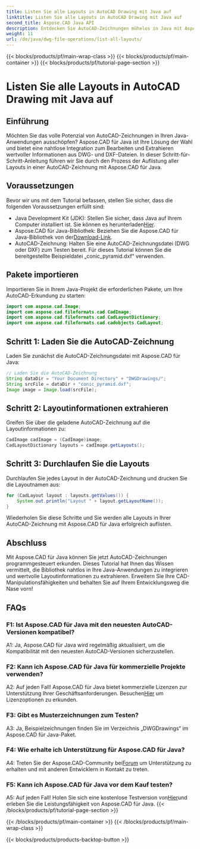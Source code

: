 ```yaml
---
title: Listen Sie alle Layouts in AutoCAD Drawing mit Java auf
linktitle: Listen Sie alle Layouts in AutoCAD Drawing mit Java auf
second_title: Aspose.CAD Java API
description: Entdecken Sie AutoCAD-Zeichnungen mühelos in Java mit Aspose.CAD. Listen Sie alle Layouts auf und extrahieren Sie wertvolle Informationen. Jetzt herunterladen für eine nahtlose Integration!
weight: 11
url: /de/java/dwg-file-operations/list-all-layouts/
---
```


{{< blocks/products/pf/main-wrap-class >}}
{{< blocks/products/pf/main-container >}}
{{< blocks/products/pf/tutorial-page-section >}}

# Listen Sie alle Layouts in AutoCAD Drawing mit Java auf

## Einführung

Möchten Sie das volle Potenzial von AutoCAD-Zeichnungen in Ihren Java-Anwendungen ausschöpfen? Aspose.CAD für Java ist Ihre Lösung der Wahl und bietet eine nahtlose Integration zum Bearbeiten und Extrahieren wertvoller Informationen aus DWG- und DXF-Dateien. In dieser Schritt-für-Schritt-Anleitung führen wir Sie durch den Prozess der Auflistung aller Layouts in einer AutoCAD-Zeichnung mit Aspose.CAD für Java.

## Voraussetzungen

Bevor wir uns mit dem Tutorial befassen, stellen Sie sicher, dass die folgenden Voraussetzungen erfüllt sind:
- Java Development Kit (JDK): Stellen Sie sicher, dass Java auf Ihrem Computer installiert ist. Sie können es herunterladen[Hier](https://www.oracle.com/java/technologies/javase-downloads.html).
-  Aspose.CAD für Java-Bibliothek: Beziehen Sie die Aspose.CAD für Java-Bibliothek von der[Download-Link](https://releases.aspose.com/cad/java/).
- AutoCAD-Zeichnung: Halten Sie eine AutoCAD-Zeichnungsdatei (DWG oder DXF) zum Testen bereit. Für dieses Tutorial können Sie die bereitgestellte Beispieldatei „conic_pyramid.dxf“ verwenden.

## Pakete importieren

Importieren Sie in Ihrem Java-Projekt die erforderlichen Pakete, um Ihre AutoCAD-Erkundung zu starten:

```java
import com.aspose.cad.Image;
import com.aspose.cad.fileformats.cad.CadImage;
import com.aspose.cad.fileformats.cad.CadLayoutDictionary;
import com.aspose.cad.fileformats.cad.cadobjects.CadLayout;
```

## Schritt 1: Laden Sie die AutoCAD-Zeichnung

Laden Sie zunächst die AutoCAD-Zeichnungsdatei mit Aspose.CAD für Java:

```java
// Laden Sie die AutoCAD-Zeichnung
String dataDir = "Your Document Directory" + "DWGDrawings/";
String srcFile = dataDir + "conic_pyramid.dxf";
Image image = Image.load(srcFile);
```

## Schritt 2: Layoutinformationen extrahieren

Greifen Sie über die geladene AutoCAD-Zeichnung auf die Layoutinformationen zu:

```java
CadImage cadImage = (CadImage)image;
CadLayoutDictionary layouts = cadImage.getLayouts();
```

## Schritt 3: Durchlaufen Sie die Layouts

Durchlaufen Sie jedes Layout in der AutoCAD-Zeichnung und drucken Sie die Layoutnamen aus:

```java
for (CadLayout layout : layouts.getValues()) {
    System.out.println("Layout " + layout.getLayoutName());
}
```

Wiederholen Sie diese Schritte und Sie werden alle Layouts in Ihrer AutoCAD-Zeichnung mit Aspose.CAD für Java erfolgreich auflisten.

## Abschluss

Mit Aspose.CAD für Java können Sie jetzt AutoCAD-Zeichnungen programmgesteuert erkunden. Dieses Tutorial hat Ihnen das Wissen vermittelt, die Bibliothek nahtlos in Ihre Java-Anwendungen zu integrieren und wertvolle Layoutinformationen zu extrahieren. Erweitern Sie Ihre CAD-Manipulationsfähigkeiten und behalten Sie auf Ihrem Entwicklungsweg die Nase vorn!

## FAQs

### F1: Ist Aspose.CAD für Java mit den neuesten AutoCAD-Versionen kompatibel?

A1: Ja, Aspose.CAD für Java wird regelmäßig aktualisiert, um die Kompatibilität mit den neuesten AutoCAD-Versionen sicherzustellen.

### F2: Kann ich Aspose.CAD für Java für kommerzielle Projekte verwenden?

 A2: Auf jeden Fall! Aspose.CAD für Java bietet kommerzielle Lizenzen zur Unterstützung Ihrer Geschäftsanforderungen. Besuchen[Hier](https://purchase.aspose.com/buy) um Lizenzoptionen zu erkunden.

### F3: Gibt es Musterzeichnungen zum Testen?

A3: Ja, Beispielzeichnungen finden Sie im Verzeichnis „DWGDrawings“ im Aspose.CAD für Java-Paket.

### F4: Wie erhalte ich Unterstützung für Aspose.CAD für Java?

 A4: Treten Sie der Aspose.CAD-Community bei[Forum](https://forum.aspose.com/c/cad/19) um Unterstützung zu erhalten und mit anderen Entwicklern in Kontakt zu treten.

### F5: Kann ich Aspose.CAD für Java vor dem Kauf testen?

 A5: Auf jeden Fall! Holen Sie sich eine kostenlose Testversion von[Hier](https://releases.aspose.com/)und erleben Sie die Leistungsfähigkeit von Aspose.CAD für Java.
{{< /blocks/products/pf/tutorial-page-section >}}

{{< /blocks/products/pf/main-container >}}
{{< /blocks/products/pf/main-wrap-class >}}

{{< blocks/products/products-backtop-button >}}
